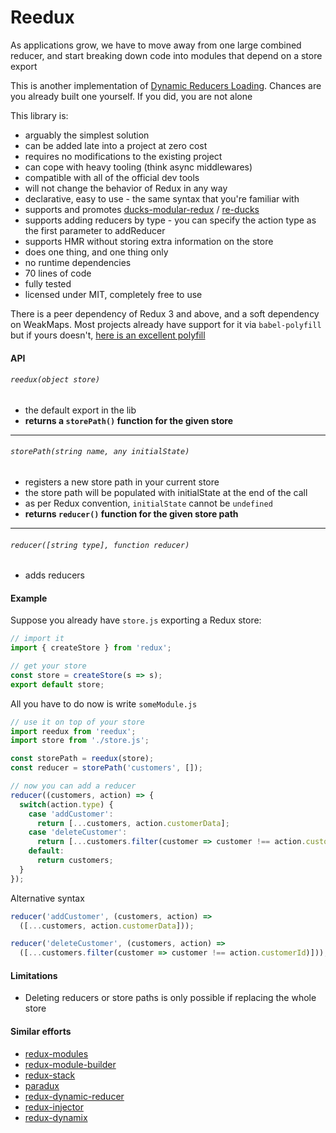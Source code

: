 # Reedux

As applications grow, we have to move away from one large combined reducer, 
and start breaking down code into modules that depend on a store export 

This is another implementation of [Dynamic Reducers Loading](https://stackoverflow.com/questions/32968016/how-to-dynamically-load-reducers-for-code-splitting-in-a-redux-application). 
Chances are you already built one yourself. 
If you did, you are not alone

This library is:

- arguably the simplest solution
- can be added late into a project at zero cost
- requires no modifications to the existing project
- can cope with heavy tooling (think async middlewares)
- compatible with all of the official dev tools
- will not change the behavior of Redux in any way
- declarative, easy to use - the same syntax that you're familiar with
- supports and promotes [ducks-modular-redux](https://github.com/erikras/ducks-modular-redux) / [re-ducks](https://github.com/alexnm/re-ducks)
- supports adding reducers by type - you can specify the action type as the first parameter to addReducer
- supports HMR without storing extra information on the store
- does one thing, and one thing only
- no runtime dependencies
- 70 lines of code
- fully tested
- licensed under MIT, completely free to use

There is a peer dependency of Redux 3 and above, and a soft dependency on WeakMaps. 
Most projects already have support for it via `babel-polyfill` but if yours doesn't, [here is an excellent polyfill](https://www.npmjs.com/package/es6-weak-map)

#### API

###### `reedux(object store)` 
- the default export in the lib
- **returns a `storePath()` function for the given store**
----

###### `storePath(string name, any initialState)` 
- registers a new store path in your current store
- the store path will be populated with initialState at the end of the call
- as per Redux convention, `initialState` cannot be `undefined` 
- **returns `reducer()` function for the given store path**
----

###### `reducer([string type], function reducer)` 
- adds reducers 


#### Example
Suppose you already have `store.js` exporting a Redux store:
```js
// import it
import { createStore } from 'redux'; 

// get your store
const store = createStore(s => s);
export default store;
```

All you have to do now is write `someModule.js`
```js
// use it on top of your store
import reedux from 'reedux';
import store from './store.js';

const storePath = reedux(store);
const reducer = storePath('customers', []);

// now you can add a reducer
reducer((customers, action) => {
  switch(action.type) {
    case 'addCustomer':
      return [...customers, action.customerData];
    case 'deleteCustomer': 
      return [...customers.filter(customer => customer !== action.customerId)];
    default:
      return customers;
  }
});
```

Alternative syntax

```js
reducer('addCustomer', (customers, action) => 
  ([...customers, action.customerData]));

reducer('deleteCustomer', (customers, action) => 
  ([...customers.filter(customer => customer !== action.customerId)]));
```

#### Limitations
- Deleting reducers or store paths is only possible if replacing the whole store 


#### Similar efforts
- [redux-modules](https://github.com/procore/redux-modules)
- [redux-module-builder](https://github.com/fullstackreact/redux-modules)
- [redux-stack](https://github.com/jondot/redux-stack)
- [paradux](https://github.com/asteridux/paradux)
- [redux-dynamic-reducer](https://github.com/ioof-holdings/redux-dynamic-reducer)
- [redux-injector](https://www.npmjs.com/package/redux-injector)
- [redux-dynamix](https://www.npmjs.com/package/redux-dynamix)

